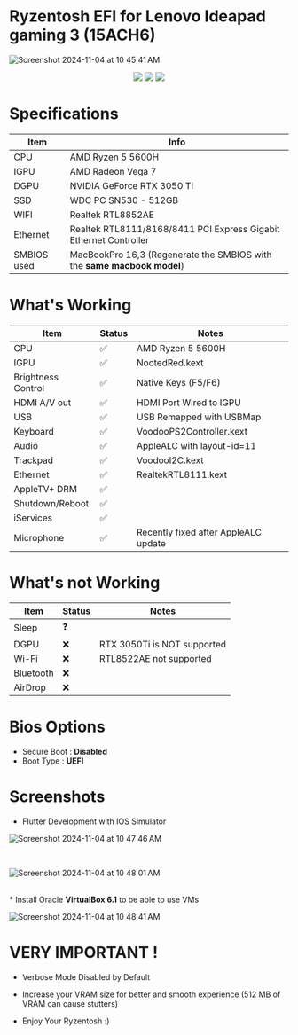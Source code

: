 # Ryzentosh EFI for Lenovo Ideapad gaming 3 (15ACH6)
![Screenshot 2024-11-04 at 10 45 41 AM](https://github.com/user-attachments/assets/fc4650e1-cd23-4370-b0b3-c243daa4199d)

<div id="badges" align="center">
  <img src="https://img.shields.io/badge/OC-1.0.3-blue">
  <img src="https://img.shields.io/badge/macOS-Ventura_13.7-orange">
  <img src="https://img.shields.io/badge/macOS-Sonoma_14.7.1-green">
</div>

# Specifications

| Item  | Info  |
| ------------ | ------------ |
| CPU  |  AMD Ryzen 5 5600H |
| IGPU  |  AMD Radeon Vega 7 |
| DGPU | NVIDIA GeForce RTX 3050 Ti  |
| SSD | WDC PC SN530 - 512GB  |
| WIFI | Realtek RTL8852AE  |
| Ethernet  | Realtek RTL8111/8168/8411 PCI Express Gigabit Ethernet Controller  |
| SMBIOS used  | MacBookPro 16,3 (Regenerate the SMBIOS with the **same macbook model**)  |

# What's Working

| Item | Status | Notes |
| --- | --- | --- |
| CPU | ✅ | AMD Ryzen 5 5600H |
| IGPU | ✅ | NootedRed.kext |
| Brightness Control | ✅ | Native Keys (F5/F6) |
| HDMI A/V out | ✅ | HDMI Port Wired to IGPU |
| USB | ✅ | USB Remapped with USBMap |
| Keyboard | ✅ | VoodooPS2Controller.kext |
| Audio | ✅ | AppleALC with layout-id=11 |
| Trackpad | ✅ | VoodooI2C.kext |
| Ethernet | ✅ | RealtekRTL8111.kext |
| AppleTV+ DRM | ✅ |  |
| Shutdown/Reboot | ✅ |   |
| iServices | ✅ |  |
| Microphone | ✅ | Recently fixed after AppleALC update |

# What's not Working

| Item | Status | Notes |
| --- | --- | --- |
| Sleep | ❓ |  |
| DGPU | ❌ | RTX 3050Ti is NOT supported |
| Wi-Fi | ❌ | RTL8522AE not supported |
| Bluetooth | ❌ |  |
| AirDrop | ❌ |  |

# Bios Options

*   Secure Boot : **Disabled**
*   Boot Type : **UEFI**

# Screenshots
*  Flutter Development with IOS Simulator

![Screenshot 2024-11-04 at 10 47 46 AM](https://github.com/user-attachments/assets/34cb5e51-a67d-4775-9153-356339491347)

<br>

![Screenshot 2024-11-04 at 10 48 01 AM](https://github.com/user-attachments/assets/c2bb0256-249f-4bbd-be2e-187d13993842)

<br>
*  Install Oracle <b>VirtualBox 6.1</b> to be able to use VMs

![Screenshot 2024-11-04 at 10 48 41 AM](https://github.com/user-attachments/assets/0b13e2b9-de1b-4e90-90f7-bb231c9b8f9b)

# VERY IMPORTANT !

*   Verbose Mode Disabled by Default

*   Increase your VRAM size for better and smooth experience (512 MB of VRAM can cause stutters)

*   Enjoy Your Ryzentosh :)
